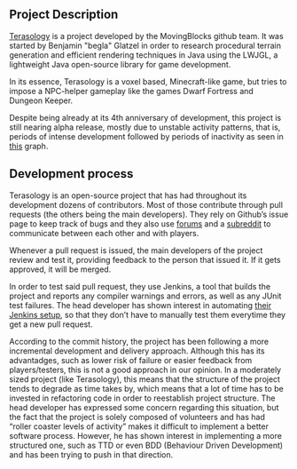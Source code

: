 <!---
	Describe project selected
-->

Project Description
--------

[Terasology](http://terasology.org/) is a project developed by the MovingBlocks github team. It was started by Benjamin "begla" Glatzel in order to research procedural terrain generation and efficient rendering techniques in Java using the LWJGL, a lightweight Java open-source library for game development.

In its essence, Terasology is a voxel based, Minecraft-like game, but tries to impose a NPC-helper gameplay like the games Dwarf Fortress and Dungeon Keeper.

Despite being already at its 4th anniversary of development, this project is still nearing alpha release, mostly due to unstable activity patterns, that is, periods of intense development followed by periods of inactivity as seen in [this](https://github.com/MovingBlocks/Terasology/graphs/contributors) graph. 


<!---
	Analyse development process used
-->

Development process
--------
Terasology is an open-source project that has had throughout its development dozens of contributors. Most of those contribute through pull requests (the others being the main developers). They rely on Github’s issue page to keep track of bugs and they also use [forums](http://forum.terasology.org/http://forum.terasology.org/) and a [subreddit](https://www.reddit.com/r/terasology) to communicate between each other and with players.

Whenever a pull request is issued, the main developers of the project review and test it, providing feedback to the person that issued it. If it gets approved, it will be merged.

In order to test said pull request, they use Jenkins, a tool that builds the project and reports any compiler warnings and errors, as well as any JUnit test failures. The head developer has shown interest in automating [their Jenkins setup](http://jenkins.terasology.org/job/TerasologyPRs/), so that they don’t have to manually test them everytime they get a new pull request. 

According to the commit history, the project has been following a more incremental development and delivery approach. Although this has its advantadges, such as lower risk of failure or easier feedback from players/testers, this is not a good approach in our opinion. In a moderately sized project (like Terasology), this means that the structure of the project tends to degrade as time takes by, which means that a lot of time has to be invested in refactoring code in order to reestablish project structure. The head developer has expressed some concern regarding this situation, but the fact that the project is solely composed of volunteers and has had “roller coaster levels of activity” makes it difficult to implement a better software process. However, he has shown interest in implementing a more structured one, such as TTD or even BDD (Behaviour Driven Development) and has been trying to push in that direction.
